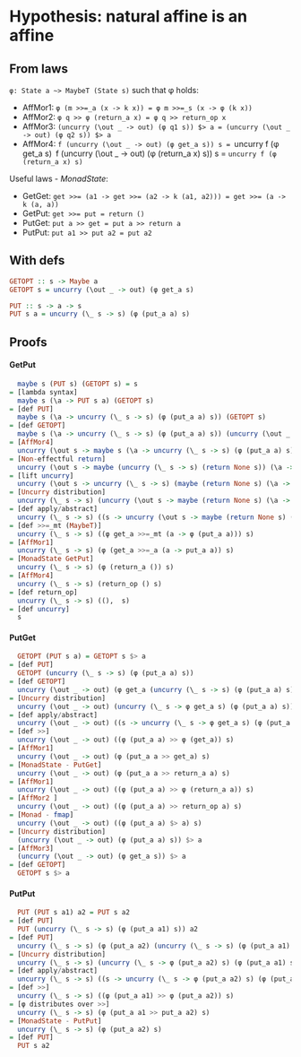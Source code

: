 # Hypothesis: natural affine is an affine

## From laws

`φ: State a ~> MaybeT (State s)` such that φ holds:
* AffMor1: `φ (m >>=_a (x -> k x)) = φ m >>=_s (x -> φ (k x))`
* AffMor2: `φ q >> φ (return_a x) = φ q >> return_op x`
* AffMor3: `(uncurry (\out _ -> out) (φ q1 s)) $> a = (uncurry (\out _ -> out) (φ q2 s)) $> a`
* AffMor4: `f (uncurry (\out _ -> out) (φ get_a s)) s = `uncurry f (φ get_a s)`
           `f (uncurry (\out _ -> out) (φ (return_a x) s)) s = `uncurry f (φ (return_a x) s)`

Useful laws - *MonadState*:
* GetGet: `get >>= (a1 -> get >>= (a2 -> k (a1, a2))) = get >>= (a -> k (a, a))`
* GetPut: `get >>= put = return ()`
* PutGet: `put a >> get = put a >> return a`
* PutPut: `put a1 >> put a2 = put a2`

## With defs

```haskell
GETOPT :: s -> Maybe a
GETOPT s = uncurry (\out _ -> out) (φ get_a s)

PUT :: s -> a -> s
PUT s a = uncurry (\_ s -> s) (φ (put_a a) s)
```

## Proofs

#### GetPut

```haskell
  maybe s (PUT s) (GETOPT s) = s
= [lambda syntax]
  maybe s (\a -> PUT s a) (GETOPT s)
= [def PUT]
  maybe s (\a -> uncurry (\_ s -> s) (φ (put_a a) s)) (GETOPT s)
= [def GETOPT]
  maybe s (\a -> uncurry (\_ s -> s) (φ (put_a a) s)) (uncurry (\out _ -> out) (φ get_a s))
= [AffMor4]
  uncurry (\out s -> maybe s (\a -> uncurry (\_ s -> s) (φ (put_a a) s)) out) (φ get_a s)
= [Non-effectful return]
  uncurry (\out s -> maybe (uncurry (\_ s -> s) (return None s)) (\a -> uncurry (\_ s -> s) (φ (put_a a) s)) out) (φ get_a s)
= [lift uncurry]
  uncurry (\out s -> uncurry (\_ s -> s) (maybe (return None s) (\a -> φ (put_a a) s) out)) (φ get_a s)
= [Uncurry distribution]
  uncurry (\_ s -> s) (uncurry (\out s -> maybe (return None s) (\a -> φ (put_a a) s) out) (φ get_a s))
= [def apply/abstract]
  uncurry (\_ s -> s) ((s -> uncurry (\out s -> maybe (return None s) (\a -> φ (put_a a) s) out) (φ get_a s)) s)
= [def >>=_mt (MaybeT)]
  uncurry (\_ s -> s) ((φ get_a >>=_mt (a -> φ (put_a a))) s)
= [AffMor1]
  uncurry (\_ s -> s) (φ (get_a >>=_a (a -> put_a a)) s)
= [MonadState GetPut]
  uncurry (\_ s -> s) (φ (return_a ()) s)
= [AffMor4]
  uncurry (\_ s -> s) (return_op () s)
= [def return_op]
  uncurry (\_ s -> s) ((),  s)
= [def uncurry]
  s
```

#### PutGet

```haskell
  GETOPT (PUT s a) = GETOPT s $> a
= [def PUT]
  GETOPT (uncurry (\_ s -> s) (φ (put_a a) s))
= [def GETOPT]
  uncurry (\out _ -> out) (φ get_a (uncurry (\_ s -> s) (φ (put_a a) s)))
= [Uncurry distribution]
  uncurry (\out _ -> out) (uncurry (\_ s -> φ get_a s) (φ (put_a a) s))
= [def apply/abstract]
  uncurry (\out _ -> out) ((s -> uncurry (\_ s -> φ get_a s) (φ (put_a a) s)) s)
= [def >>]
  uncurry (\out _ -> out) ((φ (put_a a) >> φ (get_a)) s)
= [AffMor1]
  uncurry (\out _ -> out) (φ (put_a a >> get_a) s)
= [MonadState - PutGet]
  uncurry (\out _ -> out) (φ (put_a a >> return_a a) s)
= [AffMor1]
  uncurry (\out _ -> out) ((φ (put_a a) >> φ (return_a a)) s)
= [AffMor2 ]
  uncurry (\out _ -> out) ((φ (put_a a) >> return_op a) s)
= [Monad - fmap]
  uncurry (\out _ -> out) ((φ (put_a a) $> a) s)
= [Uncurry distribution]
  (uncurry (\out _ -> out) (φ (put_a a) s)) $> a
= [AffMor3]
  (uncurry (\out _ -> out) (φ get_a s)) $> a
= [def GETOPT]
  GETOPT s $> a
```

#### PutPut

```haskell
  PUT (PUT s a1) a2 = PUT s a2
= [def PUT]
  PUT (uncurry (\_ s -> s) (φ (put_a a1) s)) a2
= [def PUT]
  uncurry (\_ s -> s) (φ (put_a a2) (uncurry (\_ s -> s) (φ (put_a a1) s)))
= [Uncurry distribution]
  uncurry (\_ s -> s) (uncurry (\_ s -> φ (put_a a2) s) (φ (put_a a1) s))
= [def apply/abstract]
  uncurry (\_ s -> s) ((s -> uncurry (\_ s -> φ (put_a a2) s) (φ (put_a a1) s)) s)
= [def >>]
  uncurry (\_ s -> s) ((φ (put_a a1) >> φ (put_a a2)) s)
= [φ distributes over >>]
  uncurry (\_ s -> s) (φ (put_a a1 >> put_a a2) s)
= [MonadState - PutPut]
  uncurry (\_ s -> s) (φ (put_a a2) s)
= [def PUT]
  PUT s a2
```

